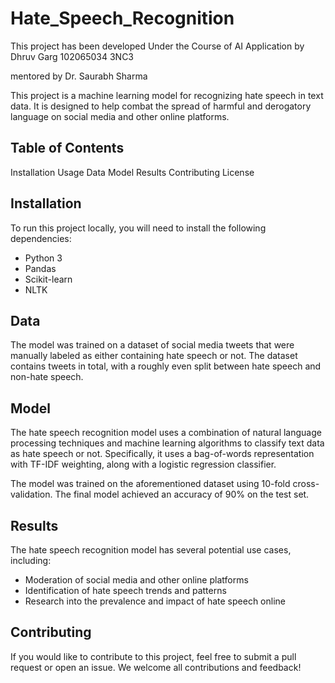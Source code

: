 # Hate_Speech_Recognition

This project has been developed Under the Course of AI Application by
Dhruv Garg
102065034
3NC3

mentored by Dr. Saurabh Sharma

This project is a machine learning model for recognizing hate speech in text data. It is designed to help combat the spread of harmful and derogatory language on social media and other online platforms.

## Table of Contents
Installation
Usage
Data
Model
Results
Contributing
License

## Installation

To run this project locally, you will need to install the following dependencies:

* Python 3
* Pandas
* Scikit-learn
* NLTK

## Data
The model was trained on a dataset of social media tweets that were manually labeled as either containing hate speech or not. The dataset contains tweets in total, with a roughly even split between hate speech and non-hate speech.

## Model
The hate speech recognition model uses a combination of natural language processing techniques and machine learning algorithms to classify text data as hate speech or not. Specifically, it uses a bag-of-words representation with TF-IDF weighting, along with a logistic regression classifier.

The model was trained on the aforementioned dataset using 10-fold cross-validation. The final model achieved an accuracy of 90% on the test set.

## Results
The hate speech recognition model has several potential use cases, including:

* Moderation of social media and other online platforms
* Identification of hate speech trends and patterns
* Research into the prevalence and impact of hate speech online

## Contributing
If you would like to contribute to this project, feel free to submit a pull request or open an issue. We welcome all contributions and feedback!
